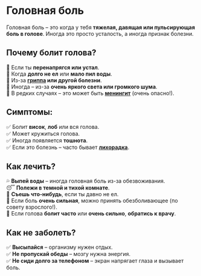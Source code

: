 # Головная боль

Головная боль – это когда у тебя **тяжелая, давящая или пульсирующая боль в голове**. Иногда это просто усталость, а иногда признак болезни.

## Почему болит голова?
🔹 Если ты **перенапрягся или устал**.  
🔹 Когда **долго не ел** или **мало пил воды**.  
🔹 Из-за **[гриппа](gripp.md) или другой болезни**.  
🔹 Иногда – из-за **очень яркого света или громкого шума**.  
🔹 В редких случаях – это может быть **[менингит](meningitis.md)** (очень опасно!).  

## Симптомы:
✅ Болит **висок**, **лоб** или вся голова.  
✅ Может кружиться голова.  
✅ Иногда появляется **тошнота**.  
✅ Если это болезнь – часто бывает **[лихорадка](fever.md)**.  

## Как лечить?
💦 **Выпей воды** – иногда головная боль из-за обезвоживания.  
😴 **Полежи в темной и тихой комнате**.  
🍏 **Съешь что-нибудь**, если ты давно не ел.  
💊 Если боль **очень сильная**, можно принять обезболивающее (по совету взрослого!).  
🏥 Если голова **болит часто** или **очень сильно**, **обратись к врачу**.  

## Как не заболеть?
✅ **Высыпайся** – организму нужен отдых.  
✅ **Не пропускай обеды** – мозгу нужна энергия.  
✅ **Не сиди долго за телефоном** – экран напрягает глаза и вызывает боль.  
